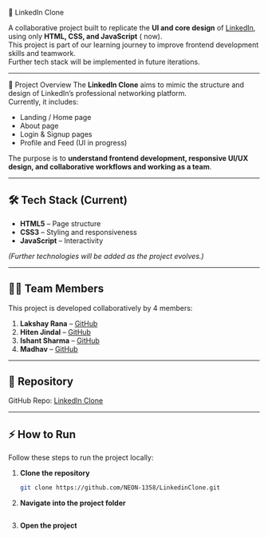 🔗 LinkedIn Clone

A collaborative project built to replicate the **UI and core design** of [LinkedIn](https://www.linkedin.com/), using only **HTML, CSS, and JavaScript** ( now).  
This project is part of our learning journey to improve frontend development skills and teamwork.  
Further tech stack will be implemented in future iterations.

---

🚀 Project Overview
The **LinkedIn Clone** aims to mimic the structure and design of LinkedIn’s professional networking platform.  
Currently, it includes:
- Landing / Home page  
- About page  
- Login & Signup pages  
- Profile and Feed (UI in progress)  

The purpose is to **understand frontend development, responsive UI/UX design, and collaborative workflows and working as a team**.

---

## 🛠️ Tech Stack (Current)
- **HTML5** – Page structure  
- **CSS3** – Styling and responsiveness  
- **JavaScript** – Interactivity  

*(Further technologies will be added as the project evolves.)*

---

## 👨‍💻 Team Members
This project is developed collaboratively by 4 members:

1. **Lakshay Rana** – [GitHub](https://github.com/NEON-1358)  
2. **Hiten Jindal** – [GitHub](https://github.com/HitenJ1233)  
3. **Ishant Sharma** – [GitHub](https://github.com/CipherCraftXIshant)  
4. **Madhav** – [GitHub](https://github.com/madhavv-xd)  

---

## 📌 Repository
GitHub Repo: [LinkedIn Clone](https://github.com/NEON-1358/LinkedinClone)

---

## ⚡ How to Run
Follow these steps to run the project locally:

1. **Clone the repository**  
   ```bash
   git clone https://github.com/NEON-1358/LinkedinClone.git
2. **Navigate into the project folder**
   ```cd LinkedinClone
3. **Open the project**
```Simply open the index.html file in your preferred web browser.
